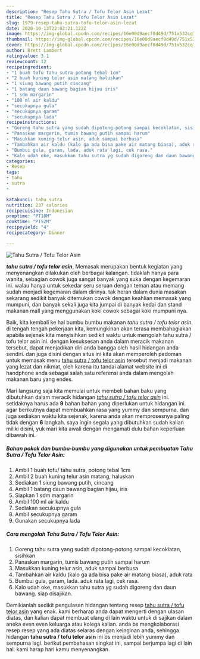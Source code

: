 ```yaml
---
description: "Resep Tahu Sutra / Tofu Telor Asin Lezat"
title: "Resep Tahu Sutra / Tofu Telor Asin Lezat"
slug: 1979-resep-tahu-sutra-tofu-telor-asin-lezat
date: 2020-10-13T22:02:21.122Z
image: https://img-global.cpcdn.com/recipes/16e00d9aecf0d49d/751x532cq70/tahu-sutra-tofu-telor-asin-foto-resep-utama.jpg
thumbnail: https://img-global.cpcdn.com/recipes/16e00d9aecf0d49d/751x532cq70/tahu-sutra-tofu-telor-asin-foto-resep-utama.jpg
cover: https://img-global.cpcdn.com/recipes/16e00d9aecf0d49d/751x532cq70/tahu-sutra-tofu-telor-asin-foto-resep-utama.jpg
author: Brett Lambert
ratingvalue: 3.1
reviewcount: 12
recipeingredient:
- "1 buah tofu tahu sutra potong tebal 1cm"
- "2 buah kuning telur asin matang haluskan"
- "1 siung bawang putih cincang"
- "1 batang daun bawang bagian hijau iris"
- "1 sdm margarin"
- "100 ml air kaldu"
- "secukupnya gula"
- "secukupnya garam"
- "secukupnya lada"
recipeinstructions:
- "Goreng tahu sutra yang sudah dipotong-potong sampai kecoklatan, sisihkan"
- "Panaskan margarin, tumis bawang putih sampai harum"
- "Masukkan kuning telur asin, aduk sampai berbusa"
- "Tambahkan air kaldu (kalo ga ada bisa pake air matang biasa), aduk rata"
- "Bumbui gula, garam, lada. aduk rata lagi, cek rasa."
- "Kalo udah oke, masukkan tahu sutra yg sudah digoreng dan daun bawang. siap disajikan."
categories:
- Resep
tags:
- tahu
- sutra
- 

katakunci: tahu sutra  
nutrition: 237 calories
recipecuisine: Indonesian
preptime: "PT18M"
cooktime: "PT52M"
recipeyield: "4"
recipecategory: Dinner

---
```



![Tahu Sutra / Tofu Telor Asin](https://img-global.cpcdn.com/recipes/16e00d9aecf0d49d/751x532cq70/tahu-sutra-tofu-telor-asin-foto-resep-utama.jpg)

<b><i>tahu sutra / tofu telor asin</i></b>, Memasak merupakan bentuk kegiatan yang menyenangkan dilakukan oleh berbagai kalangan. tidaklah hanya para wanita, sebagian cowok juga sangat banyak yang suka dengan kegemaran ini. walau hanya untuk sekedar seru seruan dengan teman atau memang sudah menjadi kegemaran dalam dirinya. tak heran dalam dunia masakan sekarang sedikit banyak ditemukan cowok dengan keahlian memasak yang mumpuni, dan banyak sekali juga kita jumpai di banyak kedai dan stand makanan mall yang menggunakan koki cowok sebagai koki mumpuni nya.

Baik, kita kembali ke hal bumbu bumbu makanan <i>tahu sutra / tofu telor asin</i>. di tengah tengah pekerjaan kita, kemungkinan akan terasa membahagiakan apabila sejenak kita menyisihkan sedikit waktu untuk mengolah tahu sutra / tofu telor asin ini. dengan kesuksesan anda dalam meracik makanan tersebut, dapat menjadikan diri anda bangga oleh hasil hidangan anda sendiri. dan juga disini dengan situs ini kita akan memperoleh pedoman untuk memasak menu <u>tahu sutra / tofu telor asin</u> tersebut menjadi makanan yang lezat dan nikmat, oleh karena itu tandai alamat website ini di handphone anda sebagai salah satu referensi anda dalam mengolah makanan baru yang endes.




Mari langsung saja kita memulai untuk membeli bahan baku yang dibutuhkan dalam meracik hidangan <u><i>tahu sutra / tofu telor asin</i></u> ini. setidaknya harus ada <b>9</b> bahan bahan yang diperlukan untuk hidangan ini. agar berikutnya dapat membuahkan rasa yang yummy dan sempurna. dan juga sediakan waktu kita sejenak, karena anda akan memprosesnya paling tidak dengan <b>6</b> langkah. saya ingin segala yang dibutuhkan sudah kalian miliki disini, yuk mari kita awali dengan mengamati dulu bahan keperluan dibawah ini.

<!--inarticleads1-->

##### Bahan pokok dan bumbu-bumbu yang digunakan untuk pembuatan Tahu Sutra / Tofu Telor Asin:

1. Ambil 1 buah tofu/ tahu sutra, potong tebal 1cm
1. Ambil 2 buah kuning telur asin matang, haluskan
1. Sediakan 1 siung bawang putih, cincang
1. Ambil 1 batang daun bawang bagian hijau, iris
1. Siapkan 1 sdm margarin
1. Ambil 100 ml air kaldu
1. Sediakan secukupnya gula
1. Ambil secukupnya garam
1. Gunakan secukupnya lada




<!--inarticleads2-->

##### Cara mengolah Tahu Sutra / Tofu Telor Asin:

1. Goreng tahu sutra yang sudah dipotong-potong sampai kecoklatan, sisihkan
1. Panaskan margarin, tumis bawang putih sampai harum
1. Masukkan kuning telur asin, aduk sampai berbusa
1. Tambahkan air kaldu (kalo ga ada bisa pake air matang biasa), aduk rata
1. Bumbui gula, garam, lada. aduk rata lagi, cek rasa.
1. Kalo udah oke, masukkan tahu sutra yg sudah digoreng dan daun bawang. siap disajikan.




Demikianlah sedikit pengulasan hidangan tentang resep <u>tahu sutra / tofu telor asin</u> yang enak. kami berharap anda dapat mengerti dengan ulasan diatas, dan kalian dapat membuat ulang di lain waktu untuk di sajikan dalam aneka even even keluarga atau kolega kalian. anda bs mengkolaborasi resep resep yang ada diatas selaras dengan keinginan anda, sehingga hidangan <b>tahu sutra / tofu telor asin</b> ini bs menjadi lebih yummy dan sempurna lagi. berikut pembahasan singkat ini, sampai berjumpa lagi di lain hal. kami harap hari kamu menyenangkan.
